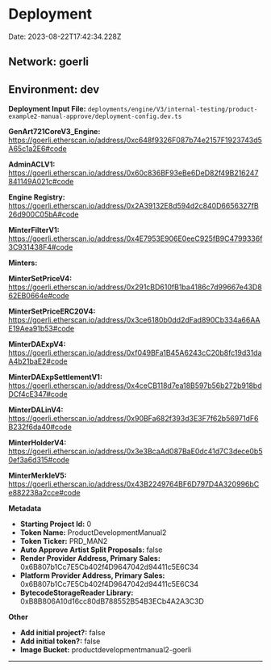 
# Deployment

Date: 2023-08-22T17:42:34.228Z

## **Network:** goerli

## **Environment:** dev

**Deployment Input File:** `deployments/engine/V3/internal-testing/product-example2-manual-approve/deployment-config.dev.ts`

**GenArt721CoreV3_Engine:** https://goerli.etherscan.io/address/0xc648f9326F087b74e2157F1923743d5A65c1a2E6#code

**AdminACLV1:** https://goerli.etherscan.io/address/0x60c836BF93eBe6DeD82f49B216247841149A021c#code

**Engine Registry:** https://goerli.etherscan.io/address/0x2A39132E8d594d2c840D6656327fB26d900C05bA#code

**MinterFilterV1:** https://goerli.etherscan.io/address/0x4E7953E906E0eeC925fB9C4799336f3C931438F4#code

**Minters:**

**MinterSetPriceV4:** https://goerli.etherscan.io/address/0x291cBD610fB1ba4186c7d99667e43D862EB0664e#code

**MinterSetPriceERC20V4:** https://goerli.etherscan.io/address/0x3ce6180b0dd2dFad890Cb334a66AAE19Aea91b53#code

**MinterDAExpV4:** https://goerli.etherscan.io/address/0xf049BFa1B45A6243cC20b8fc19d31daA4b21baE2#code

**MinterDAExpSettlementV1:** https://goerli.etherscan.io/address/0x4ceCB118d7ea18B597b56b272b918bdDCf4cE347#code

**MinterDALinV4:** https://goerli.etherscan.io/address/0x90BFa682f393d3E3F7f62b56971dF6B232f6da40#code

**MinterHolderV4:** https://goerli.etherscan.io/address/0x3e3BcaAd087BaE0dc41d7C3dece0b50ef3a6d315#code

**MinterMerkleV5:** https://goerli.etherscan.io/address/0x43B2249764BF6D797D4A320996bCe882238a2cce#code



**Metadata**

- **Starting Project Id:** 0
- **Token Name:** ProductDevelopmentManual2
- **Token Ticker:** PRD_MAN2
- **Auto Approve Artist Split Proposals:** false
- **Render Provider Address, Primary Sales:** 0x6B807b1Cc7E5Cb402f4D9647042d94411c5E6C34
- **Platform Provider Address, Primary Sales:** 0x6B807b1Cc7E5Cb402f4D9647042d94411c5E6C34
- **BytecodeStorageReader Library:** 0xB8B806A10d16cc80dB788552B54B3ECb4A2A3C3D

**Other**

- **Add initial project?:** false
- **Add initial token?:** false
- **Image Bucket:** productdevelopmentmanual2-goerli

---

